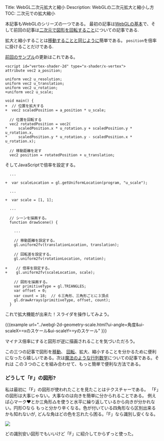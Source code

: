 Title: WebGL二次元拡大と縮小
Description: WebGLの二次元拡大と縮小し方
TOC: 二次元での拡大縮小


本記事もWebGLのシリーズの一つである。
最初の記事は[WebGLの基本](webgl-fundamentals.html)で、そして前回の記事は[二次元で図形を回転すること](webgl-2d-translation.html)についての記事である.

拡大と縮小することは[移動することと同じように](webgl-2d-translation.html)簡単である。
`position`を倍率に掛けることだけである.

[前回のサンプル](webgl-2d-rotation.html)の更新はこれである。

```
<script id="vertex-shader-2d" type="x-shader/x-vertex">
attribute vec2 a_position;

uniform vec2 u_resolution;
uniform vec2 u_translation;
uniform vec2 u_rotation;
+uniform vec2 u_scale;

void main() {
+  // 位置を拡大する
+  vec2 scaledPosition = a_position * u_scale;

  // 位置を回転する
  vec2 rotatedPosition = vec2(
*     scaledPosition.x * u_rotation.y + scaledPosition.y * u_rotation.x,
*     scaledPosition.y * u_rotation.y - scaledPosition.x * u_rotation.x);

  // 移動距離を足す
  vec2 position = rotatedPosition + u_translation;
```

そしてJavaScriptで倍率を設定する。

```
  ...

+  var scaleLocation = gl.getUniformLocation(program, "u_scale");

  ...

+  var scale = [1, 1];

  ...

  // シーンを描画する。
  function drawScene() {

    ...

    // 移動距離を設定する。
    gl.uniform2fv(translationLocation, translation);

    // 回転差を設定する。
    gl.uniform2fv(rotationLocation, rotation);

+    // 倍率を設定する。
+    gl.uniform2fv(scaleLocation, scale);

    // 図形を描画する。
    var primitiveType = gl.TRIANGLES;
    var offset = 0;
    var count = 18;  // ６三角形、三角形ごとに３頂点
    gl.drawArrays(primitiveType, offset, count);
  }
```

これで拡大機能が出来た！スライダを操作してみよう。

{{{example url="../webgl-2d-geometry-scale.html?ui-angle=角度&ui-scaleX==xのスケール&ui-scaleY==yのスケール" }}}

マイナス倍率にすると図形が逆に描画されることを気づいただろう。

この三つの記事で図形を[移動](webgl-2d-translation.html)、
[回転](webgl-2d-rotation.html)、拡大、縮小することを分かるために便利になったら嬉しいである。次は[魔法のような行列数学](webgl-2d-matrices.html)についての記事である。それは
この３つのことを組み合わせて、もっと簡単で便利な方法である。

<div class="webgl_bottombar">
<h3>どうして「F」の図形?</h3>
<p>
私は最初に「F」の図形が使われたことを見たことはテクスチャーである。
「F」の図形は大事じゃない。大事なのは向きを簡単に分かられることである。
例えば心マーク❤とか三角形△を使うと水平に繰り返しているから向きが分かれない。円形○なら
もっと分かり辛くなる。色が付いている四角形なら区別出来るかも知れないが,
どんな角はどの色を忘れたら困る。「F」なら識別し安くなる。
</p>
<img src="../resources/f-orientation.svg" class="webgl_center"/>
<p>
どの識別安い図形でもいいけど「F」に紹介してからずっと使った。
</p>
</div>




